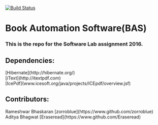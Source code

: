 [![Build Status](https://travis-ci.org/zorroblue/BAS.svg?branch=master)](https://travis-ci.org/zorroblue/BAS)

<h1>Book Automation Software(BAS)</h1>
<h3>This is the repo for the Software Lab assignment 2016.</h3>

<h2>Dependencies:</h2>
[Hibernate](http://hibernate.org/)<br>
[iText](http://itextpdf.com)<br>
[IcePdf](www.icesoft.org/java/projects/ICEpdf/overview.jsf) <br>


<h2>Contributors:</h2>
Rameshwar Bhaskaran [zorroblue](https://www.github.com/zorroblue) <br>
Aditya Bhagwat [Eraseread](https://www.github.com/Eraseread)

